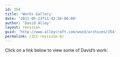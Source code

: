 ```yaml
---
id: 354
title: 'Works Gallery'
date: '2011-05-23T11:42:56-06:00'
author: 'David Alley'
layout: revision
guid: 'http://www.alleycraft.com/wood/archives/354'
permalink: /321-revision-6/
---
```


Click on a link below to view some of David’s work:

<div class="category-thumbnail-list"></div>
